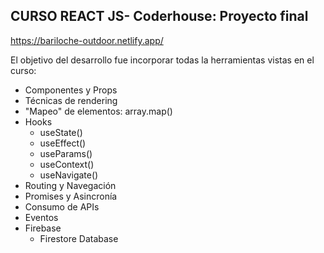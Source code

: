 ## CURSO REACT JS- Coderhouse: Proyecto final

https://bariloche-outdoor.netlify.app/

El objetivo del desarrollo fue incorporar todas la herramientas vistas en el curso:
 
* Componentes y Props
* Técnicas de rendering
* "Mapeo" de elementos: array.map()
* Hooks
  *  useState()
  *  useEffect() 
  *  useParams()
  *  useContext()
  *  useNavigate() 
* Routing y Navegación 
* Promises y Asincronía
* Consumo de APIs
* Eventos
* Firebase
  *  Firestore Database




